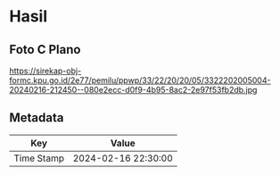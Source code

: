# Hasil

## Foto C Plano

https://sirekap-obj-formc.kpu.go.id/2e77/pemilu/ppwp/33/22/20/20/05/3322202005004-20240216-212450--080e2ecc-d0f9-4b95-8ac2-2e97f53fb2db.jpg


## Metadata

| Key        | Value               |
| ---------- | ------------------- |
| Time Stamp | 2024-02-16 22:30:00 |




